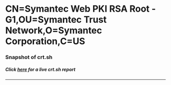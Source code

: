 # CN=Symantec Web PKI RSA Root - G1,OU=Symantec Trust Network,O=Symantec Corporation,C=US
### Snapshot of crt.sh
##### Click [here](https://crt.sh/?q=Serial_0E83FB692744B3FDF2FA8D868FDCE058) for a live crt.sh report

---
